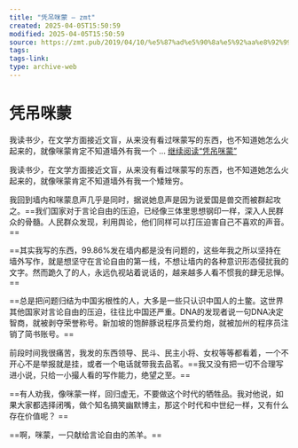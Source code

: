 ```yaml
---
title: "凭吊咪蒙 – zmt"
created: 2025-04-05T15:50:59
modified: 2025-04-05T15:50:59
source: https://zmt.pub/2019/04/10/%e5%87%ad%e5%90%8a%e5%92%aa%e8%92%99/
tags:
tags-link:
type: archive-web
---
```



# 凭吊咪蒙

我读书少，在文学方面接近文盲，从来没有看过咪蒙写的东西，也不知道她怎么火起来的，就像咪蒙肯定不知道墙外有我一个 … [继续阅读“凭吊咪蒙”](https://zmt.pub/2019/04/10/%e5%87%ad%e5%90%8a%e5%92%aa%e8%92%99/)

我读书少，在文学方面接近文盲，从来没有看过咪蒙写的东西，也不知道她怎么火起来的，就像咪蒙肯定不知道墙外有我一个矮矬穷。

我回到墙内和咪蒙息声几乎是同时，据说她息声是因为说爱国是兽交而被群起攻之。==我们国家对于言论自由的压迫，已经像三体里思想钢印一样，深入人民群众的骨髓。人民群众发现，利用舆论，他们同样可以打压迫害自己不喜欢的声音。== 

==其实我写的东西，99.86%发在墙内都是没有问题的，这些年我之所以坚持在墙外写作，就是想坚守在言论自由的第一线，不想让墙内的各种意识形态侵扰我的文字。然而跪久了的人，永远仇视站着说话的，越来越多人看不惯我的肆无忌惮。== 

==总是把问题归结为中国劣根性的人，大多是一些只认识中国人的土鳖。这世界其他国家对言论自由的压迫，往往比中国还严重。DNA的发现者说一句DNA决定智商，就被剥夺荣誉称号。新加坡的饱醉豚说程序员爱约炮，就被加州的程序员注销了简书账号。==

前段时间我很痛苦，我发的东西领导、民斗、民主小将、女权等等都看着，一个不开心不是举报就是挂，或者一个电话就带我去品茗。==我又没有把一切不合理写进小说，只给一小撮人看的写作能力，绝望之至。== 

==有人劝我，像咪蒙一样，回归虚无，不要做这个时代的牺牲品。我对他说，如果大家都选择闭嘴，做个知名搞笑幽默博主，那这个时代和中世纪一样，又有什么存在价值呢？ ==

==啊，咪蒙，一只献给言论自由的羔羊。==
